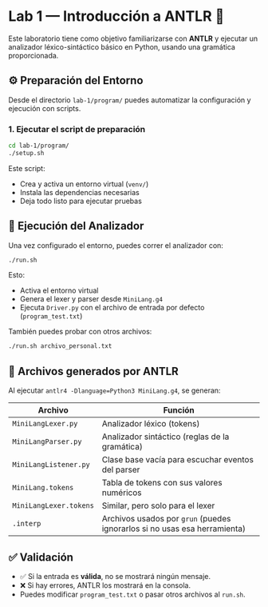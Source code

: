 # Lab 1 — Introducción a ANTLR 🧪

Este laboratorio tiene como objetivo familiarizarse con **ANTLR** y ejecutar un analizador léxico-sintáctico básico en Python, usando una gramática proporcionada.

## ⚙️ Preparación del Entorno

Desde el directorio `lab-1/program/` puedes automatizar la configuración y ejecución con scripts.

### 1. Ejecutar el script de preparación

```bash
cd lab-1/program/
./setup.sh
```

Este script:

* Crea y activa un entorno virtual (`venv/`)
* Instala las dependencias necesarias
* Deja todo listo para ejecutar pruebas

## 🚀 Ejecución del Analizador

Una vez configurado el entorno, puedes correr el analizador con:

```bash
./run.sh
```

Esto:

* Activa el entorno virtual
* Genera el lexer y parser desde `MiniLang.g4`
* Ejecuta `Driver.py` con el archivo de entrada por defecto (`program_test.txt`)

También puedes probar con otros archivos:

```bash
./run.sh archivo_personal.txt
```

## 📁 Archivos generados por ANTLR

Al ejecutar `antlr4 -Dlanguage=Python3 MiniLang.g4`, se generan:

| Archivo                | Función                                                                   |
| ---------------------- | ------------------------------------------------------------------------- |
| `MiniLangLexer.py`     | Analizador léxico (tokens)                                                |
| `MiniLangParser.py`    | Analizador sintáctico (reglas de la gramática)                            |
| `MiniLangListener.py`  | Clase base vacía para escuchar eventos del parser                         |
| `MiniLang.tokens`      | Tabla de tokens con sus valores numéricos                                 |
| `MiniLangLexer.tokens` | Similar, pero solo para el lexer                                          |
| `.interp`              | Archivos usados por `grun` (puedes ignorarlos si no usas esa herramienta) |

## ✅ Validación

* ✅ Si la entrada es **válida**, no se mostrará ningún mensaje.
* ❌ Si hay errores, ANTLR los mostrará en la consola.
* Puedes modificar `program_test.txt` o pasar otros archivos al `run.sh`.

